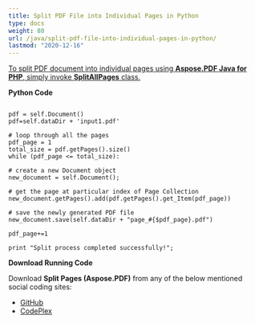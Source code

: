 ```yaml
---
title: Split PDF File into Individual Pages in Python
type: docs
weight: 80
url: /java/split-pdf-file-into-individual-pages-in-python/
lastmod: "2020-12-16"
---
```


<ins>To split PDF document into individual pages using **Aspose.PDF Java for PHP**, simply invoke **SplitAllPages** class.

**Python Code**
```

pdf = self.Document()
pdf=self.dataDir + 'input1.pdf'

# loop through all the pages
pdf_page = 1
total_size = pdf.getPages().size()
while (pdf_page <= total_size):

# create a new Document object
new_document = self.Document();

# get the page at particular index of Page Collection
new_document.getPages().add(pdf.getPages().get_Item(pdf_page))

# save the newly generated PDF file
new_document.save(self.dataDir + "page_#{$pdf_page}.pdf")

pdf_page+=1

print "Split process completed successfully!";
```


**Download Running Code**

Download **Split Pages (Aspose.PDF)** from any of the below mentioned social coding sites:

- [GitHub](https://github.com/aspose-pdf/Aspose.PDF-for-Java/blob/master/Plugins/Aspose_Pdf_Java_for_Python/test/WorkingWithPages/SplitAllPages/SplitAllPages.py)
- [CodePlex](http://asposepdfjavapython.codeplex.com/SourceControl/latest#test/WorkingWithPages/SplitAllPages/SplitAllPages.py)
